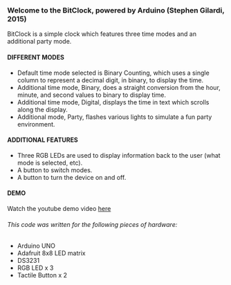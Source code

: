 ### Welcome to the BitClock, powered by Arduino (Stephen Gilardi, 2015)

BitClock is a simple clock which features three time modes and an additional party mode.

#### DIFFERENT MODES
* Default time mode selected is Binary Counting, which uses a single column to represent a decimal digit, in binary, to display the time.
* Additional time mode, Binary, does a straight conversion from the hour, minute, and second values to binary to display time.
* Additional time mode, Digital, displays the time in text which scrolls along the display.
* Additional mode, Party, flashes various lights to simulate a fun party environment.

#### ADDITIONAL FEATURES
* Three RGB LEDs are used to display information back to the user (what mode is selected, etc).
* A button to switch modes.
* A button to turn the device on and off.

#### DEMO
Watch the youtube demo video [here](www.youtube.com)

###### This code was written for the following pieces of hardware:
  * Arduino UNO
  * Adafruit 8x8 LED matrix
  * DS3231
  * RGB LED x 3
  * Tactile Button x 2

